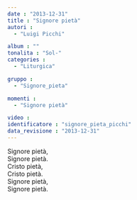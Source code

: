 ```yaml
---
date : "2013-12-31"
title : "Signore pietà"
autori : 
  - "Luigi Picchi"

album : ""
tonalita : "Sol-"
categories : 
  - "Liturgica"

gruppo : 
  - "Signore_pieta"

momenti : 
  - "Signore pietà"

video : 
identificatore : "signore_pieta_picchi"
data_revisione : "2013-12-31"
---
```

  
  
Signore pietà,  
Signore pietà.  
Cristo pietà,  
Cristo pietà.  
Signore pietà,  
Signore pietà.  
  
